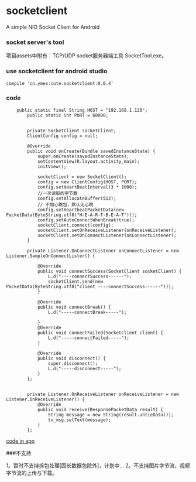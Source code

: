 # socketclient

A simple NIO Socket Client for Android


### socket server's tool

项目assets中附有：TCP/UDP socket服务器端工具 SocketTool.exe。

### use socketclient for android studio

```
compile 'cn.ymex:cute.socketclient:0.0.4'
```


### code
```
    public static final String HOST = "192.168.1.120";
        public static int PORT = 60000;


        private SocketClient socketClient;
        ClientConfig config = null;

        @Override
        public void onCreate(Bundle savedInstanceState) {
            super.onCreate(savedInstanceState);
            setContentView(R.layout.activity_main);
            initView();

            socketClient = new SocketClient();
            config = new ClientConfig(HOST, PORT);
            config.setHeartBeatInterval(3 * 1000);
            //一次读取的字节数
            config.setAllocateBuffer(512);
            // 不加心跳包，默认无心跳
            config.setHeartbeatPacketData(new PacketData(ByteString.utf8("H-E-A-R-T-B-E-A-T")));
            config.setAutoConnectWhenBreak(true);
            socketClient.connect(config);
            socketClient.setOnReceiveListener(onReceiveListener);
            socketClient.setOnConnectListener(onConnectListener);
        }

        private Listener.OnConnectListener onConnectListener = new Listener.SampleOnConnectLister() {

            @Override
            public void connectSuccess(SocketClient socketClient) {
                L.d("----connectSuccess------");
                socketClient.send(new PacketData(ByteString.utf8("client ----connectSuccess------")));
            }

            @Override
            public void connectBreak() {
                L.d("-----connectBreak-----");

            }
            @Override
            public void connectFailed(SocketClient client) {
                L.d("-----connectFailed-----");
            }

            @Override
            public void disconnect() {
                super.disconnect();
                L.d("-----disconnect-----");
            }
        };


        private Listener.OnReceiveListener onReceiveListener = new Listener.OnReceiveListener() {
            @Override
            public void receive(ResponsePacketData result) {
                String message = new String(result.untieData());
                tv_msg.setText(message);
            }
        };

```

[code in app](https://github.com/ymex/socketclient/blob/master/app/src/main/java/cn/ymex/socket/MainActivity.java)


###不支持

1。暂时不支持拆包处理[固长数据包除外]，计划中...
2。不支持图片字节流，视频字节流的上传与下载。


